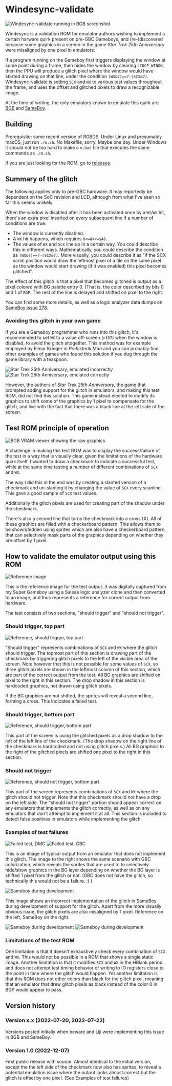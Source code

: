 # Windesync-validate

![Windesync-validate running in BGB screenshot](images/screenshot.png)

Windesync is a validation ROM for emulator authors wishing to implement a certain harware quirk present on pre-GBC Gameboys, and (re-)discovered because some graphics in a screen in the game *Star Trek 25th Anniversary* were misaligned by one pixel in emulators.

If a program running on the Gameboy first triggers displaying the window at some point during a frame, then hides the window by clearing `LCDCF_WINON`, then the PPU will produce a glitch pixel where the window would have started drawing on that line, under the condition `(WX&7)==7-(SCX&7)`. Windesync-validate is setting `SCX` and `WX` to various test values throughout the frame, and uses the offset and glitched pixels to draw a recognizable image.

At the time of writing, the only emulators known to emulate this quirk are [BGB](https://bgb.bircd.org/) and [SameBoy](https://sameboy.github.io/).

## Building
Prerequisite: some recent version of RGBDS. Under Linux and presumably macOS, just run `./m.sh`. No Makefile, sorry. Maybe one day. Under Windows it should not be too hard to make a `m.bat` file that executes the same commands as `./m.sh`.

If you are just looking for the ROM, go to [releases](https://github.com/nitro2k01/little-things-gb/releases/).

## Summary of the glitch
The following applies only to pre-GBC hardware. It may reportedly be dependent on the SoC revision and LCD, although from what I've seen so far this seems unlikely.

When the window is disabled after it has been activated once by a `WY`/`WX` hit, there's an extra pixel inserted on every subsequent line if a number of conditions are true. 

* The window is currently disabled.
* A `WX` hit happens, which requires `0<=WX<=$A6`.
* The values of `WX` and `SCX` line up in a certain way. You could describe this in different ways. Mathematically, you could describe the condition as `(WX&7)==7-(SCX&7)`. More visually, you could describe it as "if the SCX scroll position would draw the leftmost pixel of a tile on the same pixel as the window would start drawing (if it was enabled) this pixel becomes glitched".

The effect of this glitch is that a pixel that becomes glitched is output as a pixel colored with BG palette entry 0. (That is, the color described by bits 0 and 1 of `BGP`. The rest of the line is delayed and shifted on pixel to the right.

You can find some more details, as well as a logic analyzer data dumps on [SameBoy issue 278](https://github.com/LIJI32/SameBoy/issues/278).

### Avoiding this glitch in your own game
If you are a Gameboy programmer who runs into this glitch, it's recommended to set `WX` to a value off-screen (`>167`) when the window is disabled, to avoid the glitch altogether. This method was for example employed by Elmar Krieger in *Prehistorik Man* and you can probably find other examples of games who found this solution if you dug through the game library with a teaspoon. 

![Star Trek 25th Anniversary, emulated incorrectly](images/startrek-emufail.png) ![Star Trek 25th Anniversary, emulated correctly](images/startrek-emupass.png)

However, the authors of *Star Trek 25th Anniversary,* the game that prompted adding support for the glitch in emulators, and making this test ROM, did not find this solution. This game instead elected to modify its graphics to shift some of the graphics by 1 pixel to compensate for the glitch, and live with the fact that there was a black line at the left side of the screen.

## Test ROM principle of operation
![BGB VRAM viewer showing the raw graphics](images/Screenshot_20221207_120735.png)

A challenge in making this test ROM was to display the success/failure of the test in a way that is visually clear, given the limitations of the hardware quirk itself. I wanted to draw a checkmark to indicate a successful test, while at the same time testing a number of different combinations of `SCX` and `WX`. 

The way I did this in the end was by creating a slanted version of a checkmark and un-slanting it by changing the value of `SCX` every scanline. This gave a good sample of `SCX` test values. 

Additionally the glitch pixels are used for creating part of the shadow under the checkmark.

There's also a second line that turns the checkmark into a cross (X). All of these graphics are filled with a checkerboard pattern. This allows them to be shown/hidden using sprites which are also have a checkerboard pattern, that can selectively mask parts of the graphics depending on whether they are offset by 1 pixel.

## How to validate the emulator output using this ROM

![Reference image](images/windesync-reference-sgb.png)

This is the reference image for the test output. It was digitally captured from my Super Gameboy using a Saleae logic analyzer clone and then converted to an image, and thus represents a reference for correct output from hardware.

The test consists of two sections, "should trigger" and "should not trigger". 

### Should trigger, top part

![Reference, should trigger, top part](images/ref-should-top.png)

"Should trigger" represents combinations of `SCX` and `WX` where the glitch should trigger. The topmost part of this section is drawing part of the checkmark by triggering glitch pixels to the left of the visible area of the screen. Note however that this is not possible for some values of `SCX`, so three glitch pixels are shown in the leftmost column of this section, which are part of the correct output from the test. All BG graphics are shifted on pixel to the right in this section. The drop shadow in this section is hardcoded graphics, not drawn using glitch pixels.

If the BG graphics are not shifted, the sprites will reveal a second line, forming a cross. This indicates a failed test.

### Should trigger, bottom part

![Reference, should trigger, bottom part](images/ref-should-bottom.png)

This part of the screen is using the glitched pixels as a drop shadow to the left of the left line of the checkmark. (The drop shadow on the right line of the checkmark is hardcoded and not using glitch pixels.) All BG graphics to the right of the glitched pixels are shifted one pixel to the right in this section.

### Should not trigger

![Reference, should not trigger, bottom part](images/ref-shouldnot.png)

This part of the screen represents combinations of `SCX` and `WX` where the glitch should not trigger. Note that this checkmark should *not* have a drop on the left side. The "should not trigger" portion should appear correct on any emulators that implements the glitch correctly, as well as on any emulators that don't attempt to implement it at all. This section is included to detect false positives in emulators while implementing the glitch.

### Examples of test failures

![Failed test, DMG](images/failedtest-dmg.png) ![Failed test, GBC](images/failedtest-gbc.png)

This is an image of typical output from an emulator that does not implement this glitch. The image to the right shows the same scenario with GBC colorization, which reveals the sprites that are used to to selectively hide/show graphics in the BG layer depending on whether the BG layer is shifted 1 pixel from the glitch or not. (GBC does not have the glitch, so technically this would not be a failure. :) )

![Sameboy during development](images/sameboy-failure.png)

This image shows an incorrect implementation of the glitch in SameBoy during development of support for the glitch. Apart from the more visually obvious issue, the glitch pixels are also misaligned by 1 pixel. Reference on the left, SameBoy on the right.

![Sameboy during development](images/zoomedin-ref.png) ![Sameboy during development](images/zoomedin-sameboymisaligned.png)

### Limitations of the test ROM

One limitation is that it doesn't exhaustively check every combination of `SCX` and `WX`. This would not be possible in a ROM that shows a single static image. Another limitation is that it modifies `SCX` and `WX` in the HBlank period and does not attempt test timing behavior of writing to IO registers close to the point in time where the glitch would happen. Yet another limitation is that this ROM does not other colors than black for the glitch pixel, meaning that an emulator that drew glitch pixels as black instead of the color 0 in BGP would appear to pass.

## Version history

### Version x.x (2022-07-20, 2022-07-22)
Versions posted initially when beware and Liji were implementing this issue in BGB and SameBoy.

### Version 1.0 (2022-12-07)
First public release with source. Almost identical to the initial version, except the the left side of the checkmark now also has sprites, to reveal a potential emulation issue where the output looks almost correct but the glitch is offset by one pixel. (See Examples of test failures)
